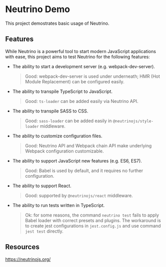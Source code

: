 # Neutrino Demo

This project demostrates basic usage of Neutrino.

## Features

While Neutrino is a powerful tool to start modern JavaScript applications with ease, this project aims to test Neutrino for the following features:

-   The ability to start a development server (e.g. webpack-dev-server).

    > Good: webpack-dev-server is used under underneath; HMR (Hot Module Replacement) can be configured easily.

-   The ability to transpile TypeScript to JavaScript.

    > Good: `ts-loader` can be added easily via Neutrino API.

-   The ability to transpile SASS to CSS.

    > Good: `sass-loader` can be added easily in `@neutrinojs/style-loader` middleware.

-   The ability to customize configuration files.

    > Good: Neutrino API and Webpack chain API make underlying Webpack configuration customizable.

-   The ability to support JavaScript new features (e.g. ES6, ES7).

    > Good: Babel is used by default, and it requires no further configuration.

-   The ability to support React.

    > Good: supported by `@neutrinojs/react` middleware.

-   The ability to run tests written in TypeScript.

    > Ok: for some reasons, the command `neutrino test` fails to apply Babel loader with correct presets and plugins. The workaround is to create jest configurations in `jest.config.js` and use command `jest test` directly.

## Resources

https://neutrinojs.org/
